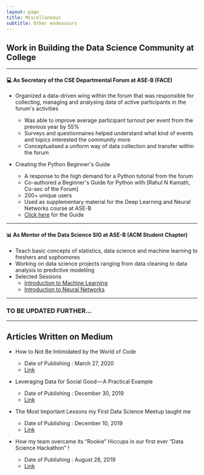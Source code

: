 ```yaml
---
layout: page
title: Miscellaneous
subtitle: Other endeavours
---
```


## Work in Building the Data Science Community at College

---

#### :computer: As Secretary of the CSE Departmental Forum at ASE-B (FACE)
- Organized a data-driven wing within the forum that was responsible for collecting, managing and analysing data of active participants in the forum's activities
  - Was able to improve average participant turnout per event from the previous year by 55%
  - Surveys and questionnaires helped understand what kind of events and topics interested the community more
  - Conceptualised a uniform way of data collection and transfer within the forum
  
- Creating the Python Beginner's Guide
  - A response to the high demand for a Python tutorial from the forum
  - Co-authored a Beginner's Guide for Python with [Rahul N Kamath, Co-sec of the Forum]
  - 200+ unique users
  - Used as supplementary material for the Deep Learning and Neural Networks course at ASE-B
  - [Click here](https://bit.ly/python-tut-face) for the Guide
  
---
  
#### :bar_chart: As Mentor of the Data Science SIG at ASE-B (ACM Student Chapter)
- Teach basic concepts of statistics, data science and machine learning to freshers and sophomores
- Working on data science projects ranging from data cleaning to data analysis to predictive modelling
- Selected Sessions
  - [Introduction to Machine Learning](https://paper.dropbox.com/doc/Explore-ML-DSC-Introduction-to-Machine-Learning--AxzN8M10MRpcnGJtgrhsQtz9Ag-xbJ2VWpGwgJ8iePX5Yg3u)
  - [Introduction to Neural Networks](https://paper.dropbox.com/doc/Explore-ML-DSC-Neural-Networks--Axyg74XnuRKvmEZonapI~dtWAg-2AANiBmwe5Aqa4MPAUQ1v)
  
---
  
### TO BE UPDATED FURTHER...

---

## Articles Written on Medium

- How to Not Be Intimidated by the World of Code
  - Date of Publishing : March 27, 2020
  - [Link](https://medium.com/@yadramshankar/how-to-not-be-intimidated-by-the-world-of-code-e12c3518fbc2?source=friends_link&sk=0287594258b6dbb1bab533f46d098789)
  
- Leveraging Data for Social Good — A Practical Example
  - Date of Publishing : December 30, 2019
  - [Link](https://towardsdatascience.com/leveraging-data-for-social-good-a-practical-example-adac053bdeaa?source=friends_link&sk=8b4b119dcd6660ef2775fa6ea6eb4398)
  
- The Most Important Lessons my First Data Science Meetup taught me
  - Date of Publishing : December 10, 2019
  - [Link](https://towardsdatascience.com/the-most-important-lessons-my-first-data-science-meetup-taught-me-9651a528616?source=friends_link&sk=35f62ddfb49211692ab5c23be6058747)
  
- How my team overcame its “Rookie” Hiccups in our first ever “Data Science Hackathon” !
  - Date of Publishing : August 28, 2019
  - [Link](https://medium.com/face-amrita-bangalore/how-my-team-overcame-its-rookie-hiccups-in-our-first-ever-data-science-hackathon-5cba643ece08?source=friends_link&sk=c6cc4eb9517bf44566ae9334ec69040e)
  
  
